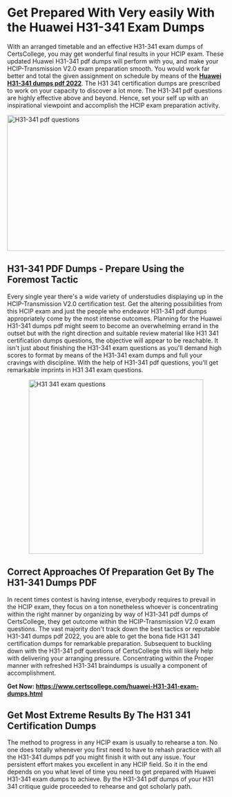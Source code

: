 <h1><strong>Get Prepared With Very easily With the Huawei H31-341 Exam Dumps&nbsp;</strong></h1>
<p><span style="font-weight: 400;">With an arranged timetable and an effective  H31-341 exam dumps of CertsCollege, you may get wonderful final results in your HCIP exam. These updated Huawei H31-341 pdf dumps will perform with you, and make your HCIP-Transmission V2.0 exam preparation smooth. You would work far better and total the given assignment on schedule by means of the <strong><a href="https://www.certscollege.com/huawei-H31-341-exam-dumps.html">Huawei H31-341 dumps pdf 2022</a></strong>. The H31 341 certification dumps are prescribed to work on your capacity to discover a lot more. The  H31-341 pdf questions are highly effective above and beyond. Hence, set your self up with an inspirational viewpoint and accomplish the HCIP exam preparation activity.&nbsp;</span></p>
<p><span style="font-weight: 400;"><img style="display: block; margin-left: auto; margin-right: auto;" src="https://i.ibb.co/CPDK3ps/Yellow-and-Blue-Initiative-Blog-Banner.png" alt="H31-341 pdf questions" width="559" height="315" /></span></p>
<h2><strong>H31-341 PDF Dumps - Prepare Using the Foremost Tactic</strong></h2>
<p><span style="font-weight: 400;">Every single year there's a wide variety of understudies displaying up in the HCIP-Transmission V2.0 certification test. Get the altering possibilities from this HCIP exam and just the people who endeavor H31-341 pdf dumps appropriately come by the most intense outcomes. Planning for the Huawei H31-341 dumps pdf might seem to become an overwhelming errand in the outset but with the right direction and suitable review material like H31 341 certification dumps questions, the objective will appear to be reachable. It isn't just about finishing the H31-341 exam questions as you'll demand high scores to format by means of the H31-341 exam dumps and full your cravings with discipline. With the help of H31-341 pdf questions, you'll get remarkable imprints in H31 341 exam questions.</span></p>
<p><span style="font-weight: 400;"><a href="https://tinyurl.com/y6wtkkmn"><img style="display: block; margin-left: auto; margin-right: auto;" src="https://i.ibb.co/9tMrhdY/Teacher-Appreciation-Invitation.png" alt="H31 341 exam questions " width="404" height="404" /></a></span></p>
<h2><strong>Correct Approaches Of Preparation Get By The H31-341 Dumps PDF</strong></h2>
<p><span style="font-weight: 400;">In recent times contest is having intense, everybody requires to prevail in the HCIP exam, they focus on a ton nonetheless whoever is concentrating within the right manner by organizing by way of H31-341 pdf dumps of CertsCollege, they get outcome within the HCIP-Transmission V2.0 exam questions. The vast majority don't track down the best tactics or reputable H31-341 dumps pdf 2022, you are able to get the bona fide H31 341 certification dumps for remarkable preparation. Subsequent to buckling down with the  H31-341 pdf questions of CertsCollege this will likely help with delivering your arranging pressure. Concentrating within the Proper manner with refreshed H31-341 braindumps is usually a component of accomplishment.</span></p>
<p><span style="font-weight: 400;"><strong>Get Now: <a href="https://www.certscollege.com/huawei-H31-341-exam-dumps.html">https://www.certscollege.com/huawei-H31-341-exam-dumps.html</a></strong></span></p>
<h2><strong>Get Most Extreme Results By The H31 341 Certification Dumps</strong></h2>
<p><span style="font-weight: 400;">The method to progress in any HCIP exam is usually to rehearse a ton. No one does totally whenever you first need to have to rehash practice with all the H31-341 dumps pdf you might finish it with out any issue. Your persistent effort makes you excellent in any HCIP field. So it in the end depends on you what level of time you need to get prepared with Huawei H31-341 exam dumps to achieve. By the H31-341 pdf dumps of your H31 341 critique guide proceeded to rehearse and got scholarly path.</span></p>
